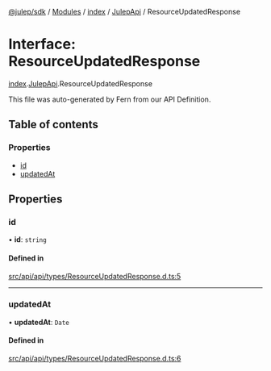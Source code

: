 [@julep/sdk](../README.md) / [Modules](../modules.md) / [index](../modules/index.md) / [JulepApi](../modules/index.JulepApi.md) / ResourceUpdatedResponse

# Interface: ResourceUpdatedResponse

[index](../modules/index.md).[JulepApi](../modules/index.JulepApi.md).ResourceUpdatedResponse

This file was auto-generated by Fern from our API Definition.

## Table of contents

### Properties

- [id](index.JulepApi.ResourceUpdatedResponse.md#id)
- [updatedAt](index.JulepApi.ResourceUpdatedResponse.md#updatedat)

## Properties

### id

• **id**: `string`

#### Defined in

[src/api/api/types/ResourceUpdatedResponse.d.ts:5](https://github.com/julep-ai/samantha-dev/blob/4200383/sdks/js/src/api/api/types/ResourceUpdatedResponse.d.ts#L5)

___

### updatedAt

• **updatedAt**: `Date`

#### Defined in

[src/api/api/types/ResourceUpdatedResponse.d.ts:6](https://github.com/julep-ai/samantha-dev/blob/4200383/sdks/js/src/api/api/types/ResourceUpdatedResponse.d.ts#L6)
